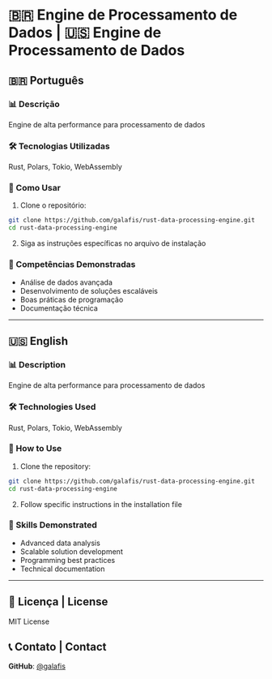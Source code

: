 # 🇧🇷 Engine de Processamento de Dados | 🇺🇸 Engine de Processamento de Dados

## 🇧🇷 Português

### 📊 Descrição
Engine de alta performance para processamento de dados

### 🛠️ Tecnologias Utilizadas
Rust, Polars, Tokio, WebAssembly

### 🚀 Como Usar
1. Clone o repositório:
```bash
git clone https://github.com/galafis/rust-data-processing-engine.git
cd rust-data-processing-engine
```

2. Siga as instruções específicas no arquivo de instalação

### 🎯 Competências Demonstradas
- Análise de dados avançada
- Desenvolvimento de soluções escaláveis
- Boas práticas de programação
- Documentação técnica

---

## 🇺🇸 English

### 📊 Description
Engine de alta performance para processamento de dados

### 🛠️ Technologies Used
Rust, Polars, Tokio, WebAssembly

### 🚀 How to Use
1. Clone the repository:
```bash
git clone https://github.com/galafis/rust-data-processing-engine.git
cd rust-data-processing-engine
```

2. Follow specific instructions in the installation file

### 🎯 Skills Demonstrated
- Advanced data analysis
- Scalable solution development
- Programming best practices
- Technical documentation

---

## 📄 Licença | License
MIT License

## 📞 Contato | Contact
**GitHub**: [@galafis](https://github.com/galafis)
